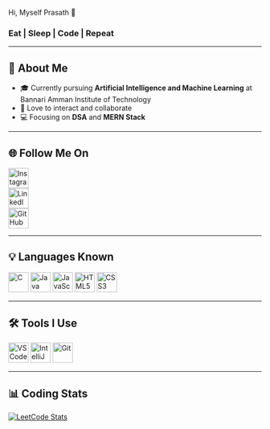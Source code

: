 Hi, Myself Prasath 👋  
### Eat | Sleep | Code | Repeat  

---

## 🚀 About Me  
- 🎓 Currently pursuing **Artificial Intelligence and Machine Learning** at Bannari Amman Institute of Technology  
- 🤝 Love to interact and collaborate  
- 💻 Focusing on **DSA** and **MERN Stack**  

---

## 🌐 Follow Me On  
[<img src="https://img.icons8.com/fluency/48/instagram-new.png" width="40" alt="Instagram"/>](https://www.instagram.com/_prasath_07/)  
[<img src="https://img.icons8.com/color/48/linkedin.png" width="40" alt="LinkedIn"/>](https://www.linkedin.com/in/prasath-s-046bb3329/)  
[<img src="https://img.icons8.com/material-rounded/48/github.png" width="40" alt="GitHub"/>](https://github.com/Prasath1007)  

---

## 💡 Languages Known  
<img src="https://img.icons8.com/color/48/c-programming.png" width="40" alt="C"/>  
<img src="https://img.icons8.com/color/48/java-coffee-cup-logo.png" width="40" alt="Java"/>  
<img src="https://img.icons8.com/color/48/javascript.png" width="40" alt="JavaScript"/>  
<img src="https://img.icons8.com/color/48/html-5.png" width="40" alt="HTML5"/>  
<img src="https://img.icons8.com/color/48/css3.png" width="40" alt="CSS3"/>  

---

## 🛠️ Tools I Use  
<img src="https://img.icons8.com/color/48/visual-studio-code-2019.png" width="40" alt="VS Code"/>  
<img src="https://img.icons8.com/color/48/intellij-idea.png" width="40" alt="IntelliJ IDEA"/>  
<img src="https://img.icons8.com/color/48/git.png" width="40" alt="Git"/>  

---

## 📊 Coding Stats  
[![LeetCode Stats](https://leetcard.jacoblin.cool/PRASATH1007)](https://leetcode.com/PRASATH1007/)  
